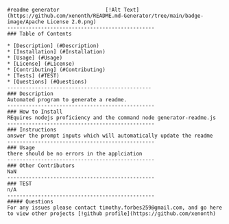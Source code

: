 
    #readme generator               [!Alt Text](https://github.com/xenonth/README.md-Generator/tree/main/badge-image/Apache License 2.0.png)
    ------------------------------------------------
    ### Table of Contents

    * [Description] (#Description)
    * [Installation] (#Installation)
    * [Usage] (#Usage)
    * [License] (#License)
    * [Contributing] (#Contributing)
    * [Tests] (#TEST)
    * [Questions] (#Questions)
    -----------------------------------------------
    ### Description
    Automated program to generate a readme.
    ------------------------------------------------
    ### How to Install
    REquires nodejs proficiency and the command node generator-readme.js
    ------------------------------------------------
    ### Instructions
    answer the prompt inputs which will automatically update the readme
    ------------------------------------------------
    ### Usage
    there should be no errors in the applciation
    ------------------------------------------------
    ### Other Contributors
    NaN
    ------------------------------------------------
    ### TEST
    n/A
    ------------------------------------------------
    ##### Questions 
    For any issues please contact timothy.forbes259@gmail.com, and go here to view other projects [!github profile](https://github.com/xenonth)
    